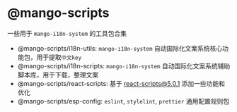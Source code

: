 # @mango-scripts

一些用于 `mango-i18n-system` 的工具包合集

- @mango-scripts/i18n-utils: `mango-i18n-system` 自动国际化文案系统核心功能包，用于提取`中文key`
- @mango-scripts/i18n-scripts: `mango-i18n-system` 自动国际化文案系统辅助脚本库，用于下载，整理文案
- @mango-scripts/react-scripts: 基于 [react-scripts@5.0.1](https://github.com/facebook/create-react-app/tree/main/packages/react-scripts) 添加一些功能和优化
- @mango-scripts/esp-config: `eslint`, `stylelint`, `prettier` 通用配置规则包
